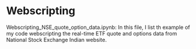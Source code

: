 # Webscripting

Webscripting_NSE_quote_option_data.ipynb: In this file, I list th example of my code webscripting the real-time ETF quote and options data from National Stock Exchange Indian website.
